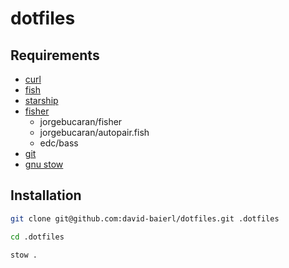 #  dotfiles

## Requirements

- [curl](https://curl.se/)
- [fish](https://fishshell.com/)
- [starship](https://starship.rs/)
- [fisher](https://github.com/jorgebucaran/fisher)
    - jorgebucaran/fisher
    - jorgebucaran/autopair.fish
    - edc/bass
- [git](https://git-scm.com/)
- [gnu stow](https://www.gnu.org/software/stow/)

## Installation

```sh
git clone git@github.com:david-baierl/dotfiles.git .dotfiles
```

```sh
cd .dotfiles
```

```sh
stow .
```
